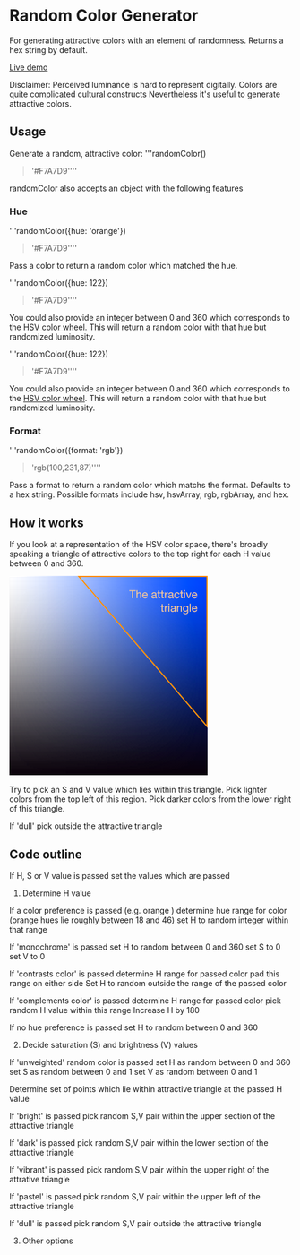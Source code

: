# Random Color Generator

For generating attractive colors with an element of randomness. Returns a hex string by default.

[Live demo](https://rawgithub.com/davidmerfield/Random-Color/master/demo/index.html)

Disclaimer: Perceived luminance is hard to represent digitally. Colors are quite complicated cultural constructs Nevertheless it's useful to generate attractive colors.

## Usage

Generate a random, attractive color:
'''randomColor()
> '#F7A7D9''''

randomColor also accepts an object with the following features

### Hue

'''randomColor({hue: 'orange'})
> '#F7A7D9''''

Pass a color to return a random color which matched the hue.

'''randomColor({hue: 122})
> '#F7A7D9''''

You could also provide an integer between 0 and 360 which corresponds to the [HSV color wheel](http://en.wikipedia.org/wiki/HSL_and_HSV). This will return a random color with that hue but randomized luminosity.

'''randomColor({hue: 122})
> '#F7A7D9''''

You could also provide an integer between 0 and 360 which corresponds to the [HSV color wheel](http://en.wikipedia.org/wiki/HSL_and_HSV). This will return a random color with that hue but randomized luminosity.

### Format

'''randomColor({format: 'rgb'})
> 'rgb(100,231,87)''''
 
Pass a format to return a random color which matchs the format. Defaults to a hex string. Possible formats include hsv, hsvArray, rgb, rgbArray, and hex. 


## How it works

If you look at a representation of the HSV color space, there's broadly speaking a triangle of attractive colors to the top right for each H value between 0 and 360. 

![Attractive triangle](/demo/attractive_triangle.png "Attractive triangle")

Try to pick an S and V value which lies within this triangle. Pick lighter colors from the top left of this region. Pick darker colors from the lower right of this triangle.

If 'dull' pick outside the attractive triangle

## Code outline

If H, S or V value is passed
   set the values which are passed

1. Determine H value

If a color preference is passed (e.g. orange )
   determine hue range for color (orange hues lie roughly between 18 and 46)
   set H to random integer within that range

If 'monochrome' is passed
   set H to random between 0 and 360
   set S to 0
   set V to 0

If 'contrasts color' is passed
   determine H range for passed color
   pad this range on either side
   Set H to random outside the range of the passed color

If 'complements color' is passed
   determine H range for passed color
   pick random H value within this range
   Increase H by 180

If no hue preference is passed
   set H to random between 0 and 360

2. Decide saturation (S) and brightness (V) values

If 'unweighted' random color is passed
   set H as random between 0 and 360
   set S as random between 0 and 1
   set V as random between 0 and 1

Determine set of points which lie within attractive triangle at the passed H value

If 'bright' is passed
   pick random S,V pair within the upper section of the attractive triangle

If 'dark' is passed
   pick random S,V pair within the lower section of the attractive triangle

If 'vibrant' is passed
   pick random S,V pair within the upper right of the attrative triangle

If 'pastel' is passed
   pick random S,V pair within the upper left of the attractive triangle

If 'dull' is passed
   pick random S,V pair outside the attractive triangle

3. Other options


